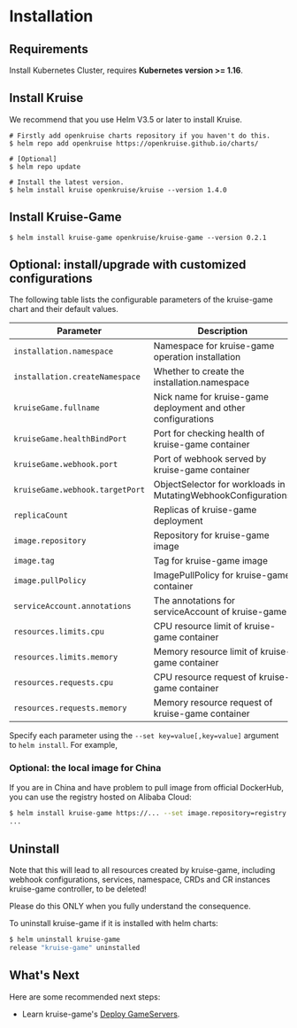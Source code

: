 # Installation

## Requirements

Install Kubernetes Cluster, requires **Kubernetes version >= 1.16**.
## Install Kruise

We recommend that you use Helm V3.5 or later to install Kruise.

```shell
# Firstly add openkruise charts repository if you haven't do this.
$ helm repo add openkruise https://openkruise.github.io/charts/

# [Optional]
$ helm repo update

# Install the latest version.
$ helm install kruise openkruise/kruise --version 1.4.0
```

## Install Kruise-Game

```shell
$ helm install kruise-game openkruise/kruise-game --version 0.2.1
```

## Optional: install/upgrade with customized configurations

The following table lists the configurable parameters of the kruise-game chart and their default values.

| Parameter                        | Description                                                       | Default                             |
|----------------------------------|-------------------------------------------------------------------|-------------------------------------|
| `installation.namespace`         | Namespace for kruise-game operation installation                  | `kruise-game-system`                |
| `installation.createNamespace`   | Whether to create the installation.namespace                      | `true`                              |
| `kruiseGame.fullname`            | Nick name for kruise-game deployment and other configurations     | `kruise-game-controller-manager`    |
| `kruiseGame.healthBindPort`      | Port for checking health of kruise-game container                 | `8082`                              |
| `kruiseGame.webhook.port`        | Port of webhook served by kruise-game container                   | `443`                               |
| `kruiseGame.webhook.targetPort`  | ObjectSelector for workloads in MutatingWebhookConfigurations     | `9876`                              |
| `replicaCount`                   | Replicas of kruise-game deployment                                | `1`                                 |
| `image.repository`               | Repository for kruise-game image                                  | `openkruise/kruise-game-manager`    |
| `image.tag`                      | Tag for kruise-game image                                         | `v0.2.1`                            |
| `image.pullPolicy`               | ImagePullPolicy for kruise-game container                         | `Always`                            |
| `serviceAccount.annotations`     | The annotations for serviceAccount of kruise-game                 | ` `                                 |
| `resources.limits.cpu`           | CPU resource limit of kruise-game container                       | `500m`                              |
| `resources.limits.memory`        | Memory resource limit of kruise-game container                    | `1Gi`                               |
| `resources.requests.cpu`         | CPU resource request of kruise-game container                     | `10m`                               |
| `resources.requests.memory`      | Memory resource request of kruise-game container                  | `64Mi`                              |


Specify each parameter using the `--set key=value[,key=value]` argument to `helm install`. For example,

### Optional: the local image for China

If you are in China and have problem to pull image from official DockerHub, you can use the registry hosted on Alibaba Cloud:

```bash
$ helm install kruise-game https://... --set image.repository=registry.cn-hangzhou.aliyuncs.com/acs/kruise-game-manager:v0.2.1
...
```

## Uninstall

Note that this will lead to all resources created by kruise-game, including webhook configurations, services, namespace, CRDs and CR instances kruise-game controller, to be deleted!

Please do this ONLY when you fully understand the consequence.

To uninstall kruise-game if it is installed with helm charts:

```bash
$ helm uninstall kruise-game
release "kruise-game" uninstalled
```

## What's Next
Here are some recommended next steps:
- Learn kruise-game's [Deploy GameServers](user-manuals/deploy-gameservers.md).

